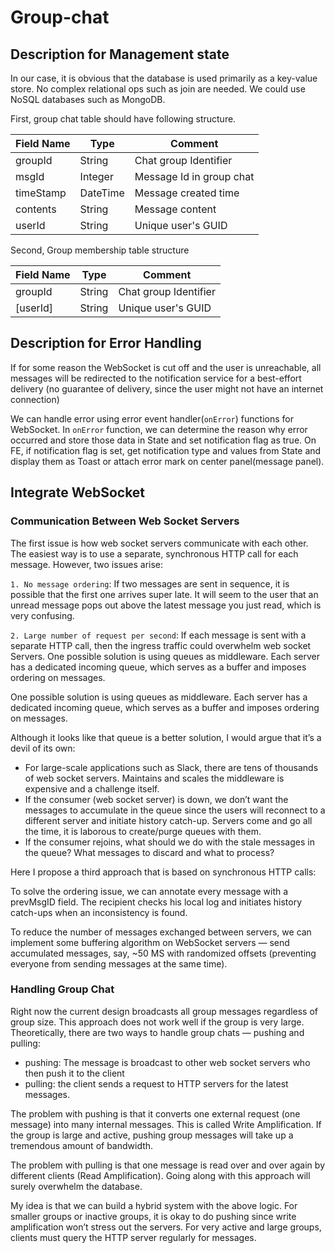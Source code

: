 # Group-chat

## Description for Management state

In our case, it is obvious that the database is used primarily as a key-value store. No complex relational ops such as join are needed.
We could use NoSQL databases such as MongoDB.

First, group chat table should have following structure.

|Field Name|Type|Comment|
| ------------- |-------------|-----|
|groupId|String|Chat group Identifier|
|msgId|Integer|Message Id in group chat|
|timeStamp|DateTime|Message created time|
|contents|String|Message content|
|userId|String|Unique user's GUID|

Second, Group membership table structure

|Field Name|Type|Comment|
| ------------- |-------------|-----|
|groupId|String|Chat group Identifier|
|[userId]|String|Unique user's GUID|

## Description for Error Handling

If for some reason the WebSocket is cut off and the user is unreachable, all messages will be redirected to the notification service for a best-effort delivery (no guarantee of delivery, since the user might not have an internet connection)

We can handle error using error event handler(`onError`) functions for WebSocket. In `onError` function, we can determine the reason why error occurred and store those data in State and set notification flag as true.
On FE, if notification flag is set, get notification type and values from State and display them as Toast or attach error mark on center panel(message panel).

## Integrate WebSocket

### Communication Between Web Socket Servers

The first issue is how web socket servers communicate with each other. The easiest way is to use a separate, synchronous HTTP call for each message. However, two issues arise:

`1. No message ordering`: If two messages are sent in sequence, it is possible that the first one arrives super late. It will seem to the user that an unread message pops out above the latest message you just read, which is very confusing.

`2. Large number of request per second`: If each message is sent with a separate HTTP call, then the ingress traffic could overwhelm web socket Servers.
One possible solution is using queues as middleware. Each server has a dedicated incoming queue, which serves as a buffer and imposes ordering on messages.

One possible solution is using queues as middleware. Each server has a dedicated incoming queue, which serves as a buffer and imposes ordering on messages.

Although it looks like that queue is a better solution, I would argue that it’s a devil of its own:

* For large-scale applications such as Slack, there are tens of thousands of web socket servers. Maintains and scales the middleware is expensive and a challenge itself.
* If the consumer (web socket server) is down, we don’t want the messages to accumulate in the queue since the users will reconnect to a different server and initiate history catch-up. Servers come and go all the time, it is laborous to create/purge queues with them.
* If the consumer rejoins, what should we do with the stale messages in the queue? What messages to discard and what to process?

Here I propose a third approach that is based on synchronous HTTP calls:

To solve the ordering issue, we can annotate every message with a prevMsgID field. The recipient checks his local log and initiates history catch-ups when an inconsistency is found.

To reduce the number of messages exchanged between servers, we can implement some buffering algorithm on WebSocket servers — send accumulated messages, say, ~50 MS with randomized offsets (preventing everyone from sending messages at the same time).

### Handling Group Chat

Right now the current design broadcasts all group messages regardless of group size. This approach does not work well if the group is very large. Theoretically, there are two ways to handle group chats — pushing and pulling:

* pushing: The message is broadcast to other web socket servers who then push it to the client
* pulling: the client sends a request to HTTP servers for the latest messages.

The problem with pushing is that it converts one external request (one message) into many internal messages. This is called Write Amplification. If the group is large and active, pushing group messages will take up a tremendous amount of bandwidth.

The problem with pulling is that one message is read over and over again by different clients (Read Amplification). Going along with this approach will surely overwhelm the database.

My idea is that we can build a hybrid system with the above logic. For smaller groups or inactive groups, it is okay to do pushing since write amplification won’t stress out the servers. For very active and large groups, clients must query the HTTP server regularly for messages.
